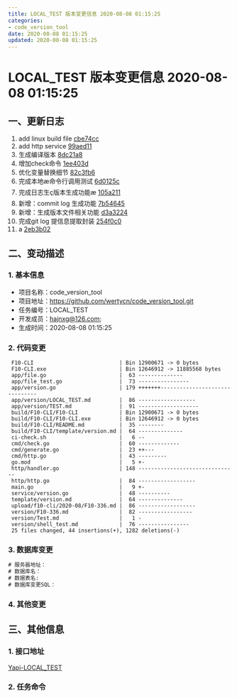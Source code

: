 ```yaml
---
title: LOCAL_TEST 版本变更信息 2020-08-08 01:15:25
categories:
- code_version_tool
date: 2020-08-08 01:15:25
updated: 2020-08-08 01:15:25
---
```

# LOCAL_TEST 版本变更信息 2020-08-08 01:15:25

## 一、更新日志

<!--简要描述本次修改影响了哪些功能，如新增XX功能，优化XX功能的XX问题等-->

<!--以下信息提取自 Commit Log -->
1. add linux build file [cbe74cc](https://github.com/wertycn/code_version_tool/commit/cbe74cc)
2. add http service [99aed11](https://github.com/wertycn/code_version_tool/commit/99aed11)
3. 生成编译版本 [8dc21a8](https://github.com/wertycn/code_version_tool/commit/8dc21a8)
4. 增加check命令 [1ee403d](https://github.com/wertycn/code_version_tool/commit/1ee403d)
5. 优化变量替换细节 [82c3fb6](https://github.com/wertycn/code_version_tool/commit/82c3fb6)
6. 完成本地æ命令行调用测试 [6d0125c](https://github.com/wertycn/code_version_tool/commit/6d0125c)
7. 完成日志生ç版本生成功能æ [105a211](https://github.com/wertycn/code_version_tool/commit/105a211)
8. 新增：commit log 生成功能 [7b54645](https://github.com/wertycn/code_version_tool/commit/7b54645)
9. 新增：生成版本文件相关功能 [d3a3224](https://github.com/wertycn/code_version_tool/commit/d3a3224)
10. 完成git log 提信息提取封装 [254f0c0](https://github.com/wertycn/code_version_tool/commit/254f0c0)
11. a [2eb3b02](https://github.com/wertycn/code_version_tool/commit/2eb3b02)


<!--more-->
## 二、变动描述

### 1. 基本信息

* 项目名称：code_version_tool
* 项目地址：https://github.com/wertycn/code_version_tool.git
* 任务编号：LOCAL_TEST
* 开发成员：hajnxg@126.com; 
* 生成时间：2020-08-08 01:15:25

### 2. 代码变更

<!--本次修改影响了哪些代码，由程序自动统计生成-->
```
 F10-CLI                           | Bin 12900671 -> 0 bytes
 F10-CLI.exe                       | Bin 12646912 -> 11885568 bytes
 app/file.go                       |  63 --------------
 app/file_test.go                  |  73 ----------------
 app/version.go                    | 179 +++++++-------------------------------
 app/version/LOCAL_TEST.md         |  86 ------------------
 app/version/TEST.md               |  91 -------------------
 build/F10-CLI/F10-CLI             | Bin 12900671 -> 0 bytes
 build/F10-CLI/F10-CLI.exe         | Bin 12646912 -> 0 bytes
 build/F10-CLI/README.md           |  35 --------
 build/F10-CLI/template/version.md |  64 --------------
 ci-check.sh                       |   6 --
 cmd/check.go                      |  60 -------------
 cmd/generate.go                   |  23 ++---
 cmd/http.go                       |  43 ---------
 go.mod                            |   5 +-
 http/handler.go                   | 148 -------------------------------
 http/http.go                      |  84 ------------------
 main.go                           |   9 +-
 service/version.go                |  48 ----------
 template/version.md               |  64 --------------
 upload/f10-cli/2020-08/F10-336.md |  86 ------------------
 version/F10-336.md                |  82 -----------------
 version/Test.md                   |   1 -
 version/shell_test.md             |  76 ----------------
 25 files changed, 44 insertions(+), 1282 deletions(-)

```

### 3. 数据库变更

<!--需要对数据库做那些修改，将SQL写在下方代码区，没有写则无-->
```SQL
# 服务器地址：
# 数据库名：
# 数据表名:
# 数据库变更SQL：

```

### 4. 其他变更

<!-- 配置文件，环境变量，容器平台配置，数据更新依赖等等其他变更请记录在这里-->


## 三、其他信息

### 1. 接口地址

<!--如果接口已上传到yapi,直接填写yapi地址即可-->
[Yapi-LOCAL_TEST]()

### 2. 任务命令

<!--请输入本次功能所需脚本的执行命令-->
```shell

```

